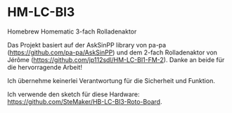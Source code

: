 # HM-LC-Bl3
Homebrew Homematic 3-fach Rolladenaktor

Das Projekt basiert auf der AskSinPP library von pa-pa (https://github.com/pa-pa/AskSinPP) und dem 2-fach Rolladenaktor von Jérôme (https://github.com/jp112sdl/HM-LC-Bl1-FM-2).
Danke an beide für die hervorragende Arbeit!

Ich übernehme keinerlei Verantwortung für die Sicherheit und Funktion.

Ich verwende den sketch für diese Hardware: https://github.com/SteMaker/HB-LC-Bl3-Roto-Board.
